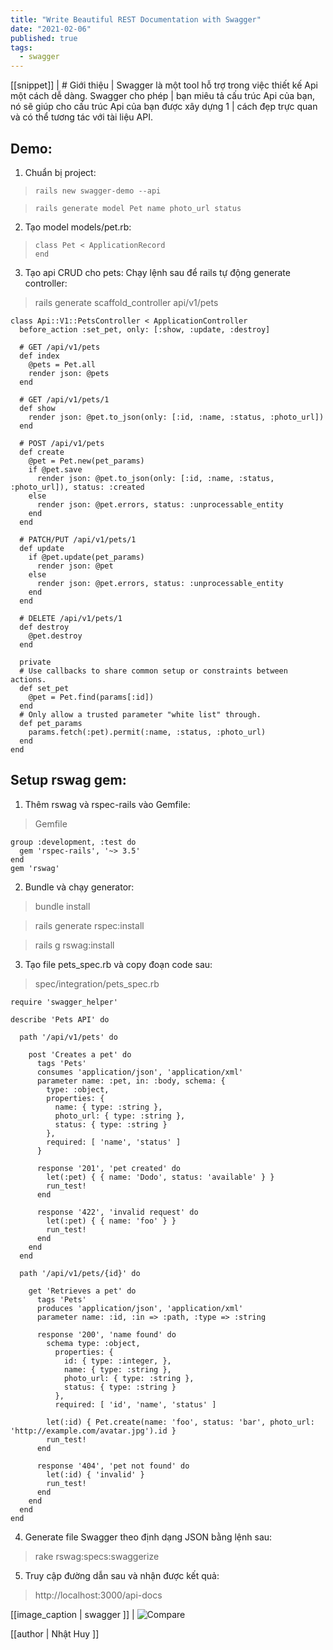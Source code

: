 ```yaml
---
title: "Write Beautiful REST Documentation with Swagger"
date: "2021-02-06"
published: true
tags:
  - swagger
---
```


[[snippet]]
| # Giới thiệu
| Swagger là một tool hỗ trợ trong việc thiết kế Api một cách dễ dàng. Swagger cho phép | bạn miêu tả cấu trúc Api của bạn, nó sẽ giúp cho cấu trúc Api của bạn được xây dựng 1 | cách đẹp trực quan và có thể tương tác với tài liệu API.

## Demo:

1. Chuẩn bị project:

>     rails new swagger-demo --api

>     rails generate model Pet name photo_url status

 2. Tạo model models/pet.rb:

>     class Pet < ApplicationRecord
>     end

 3. Tạo api CRUD cho pets:
Chạy lệnh sau để rails tự động generate controller:

> rails generate scaffold_controller api/v1/pets

    class Api::V1::PetsController < ApplicationController
      before_action :set_pet, only: [:show, :update, :destroy]
      
      # GET /api/v1/pets
      def index
        @pets = Pet.all
        render json: @pets
      end

      # GET /api/v1/pets/1
      def show
        render json: @pet.to_json(only: [:id, :name, :status, :photo_url])
      end

      # POST /api/v1/pets
      def create
        @pet = Pet.new(pet_params)
        if @pet.save
          render json: @pet.to_json(only: [:id, :name, :status, :photo_url]), status: :created
        else
          render json: @pet.errors, status: :unprocessable_entity
        end
      end

      # PATCH/PUT /api/v1/pets/1
      def update
        if @pet.update(pet_params)
          render json: @pet
        else
          render json: @pet.errors, status: :unprocessable_entity
        end
      end

      # DELETE /api/v1/pets/1
      def destroy
        @pet.destroy
      end

      private
      # Use callbacks to share common setup or constraints between actions.
      def set_pet
        @pet = Pet.find(params[:id])
      end
      # Only allow a trusted parameter "white list" through.
      def pet_params
        params.fetch(:pet).permit(:name, :status, :photo_url)
      end
    end


## Setup rswag gem:

1. Thêm rswag và rspec-rails vào Gemfile:

> Gemfile

    group :development, :test do
      gem 'rspec-rails', '~> 3.5'
    end
    gem 'rswag'

2. Bundle và chạy generator:

> bundle install

> rails generate rspec:install

> rails g rswag:install

3. Tạo file pets_spec.rb và copy đoạn code sau:

> spec/integration/pets_spec.rb

    require 'swagger_helper'

    describe 'Pets API' do

      path '/api/v1/pets' do

        post 'Creates a pet' do
          tags 'Pets'
          consumes 'application/json', 'application/xml'
          parameter name: :pet, in: :body, schema: {
            type: :object,
            properties: {
              name: { type: :string },
              photo_url: { type: :string },
              status: { type: :string }
            },
            required: [ 'name', 'status' ]
          }

          response '201', 'pet created' do
            let(:pet) { { name: 'Dodo', status: 'available' } }
            run_test!
          end

          response '422', 'invalid request' do
            let(:pet) { { name: 'foo' } }
            run_test!
          end
        end
      end

      path '/api/v1/pets/{id}' do

        get 'Retrieves a pet' do
          tags 'Pets'
          produces 'application/json', 'application/xml'
          parameter name: :id, :in => :path, :type => :string

          response '200', 'name found' do
            schema type: :object,
              properties: {
                id: { type: :integer, },
                name: { type: :string },
                photo_url: { type: :string },
                status: { type: :string }
              },
              required: [ 'id', 'name', 'status' ]

            let(:id) { Pet.create(name: 'foo', status: 'bar', photo_url: 'http://example.com/avatar.jpg').id }
            run_test!
          end

          response '404', 'pet not found' do
            let(:id) { 'invalid' }
            run_test!
          end
        end
      end
    end

4. Generate file Swagger theo định dạng JSON bằng lệnh sau:

> rake rswag:specs:swaggerize

5. Truy cập đường dẫn sau và nhận được kết quả:

> http://localhost:3000/api-docs


[[image_caption | swagger ]]
| ![Compare](https://user-images.githubusercontent.com/67262392/108799296-8b884180-75c2-11eb-913c-b10f26445e4e.png)

[[author | Nhật Huy ]]
